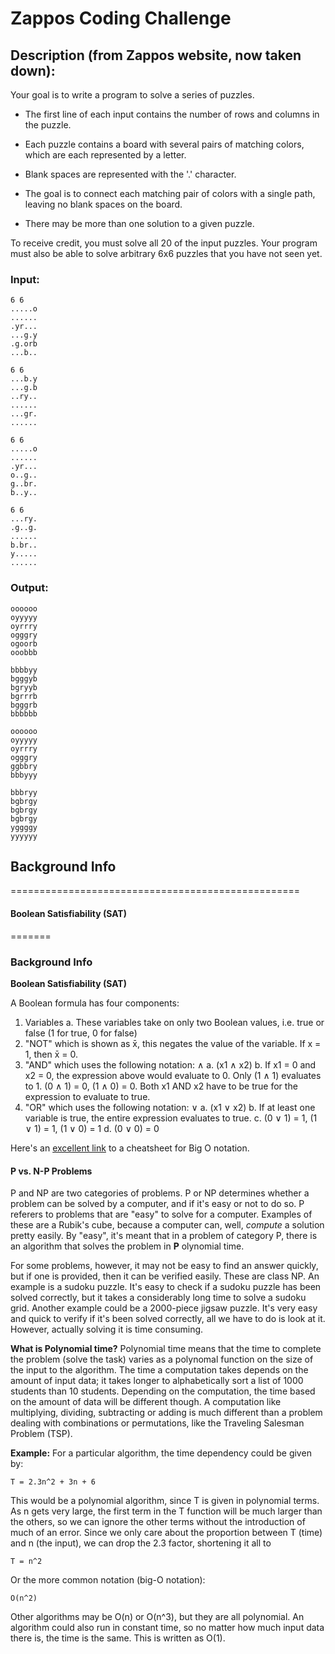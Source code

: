 # Zappos Coding Challenge

## Description (from Zappos website, now taken down):

Your goal is to write a program to solve a series of puzzles.

* The first line of each input contains the number of rows and columns in the puzzle.

* Each puzzle contains a board with several pairs of matching colors, which are each represented by a letter.
* Blank spaces are represented with the '.' character.
* The goal is to connect each matching pair of colors with a single path, leaving no blank spaces on the board.

* There may be more than one solution to a given puzzle.

To receive credit, you must solve all 20 of the input puzzles.  Your program must also be able to solve arbitrary
6x6 puzzles that you have not seen yet.

### Input:
    6 6
    .....o
    ......
    .yr...
    ...g.y
    .g.orb
    ...b..

    6 6
    ...b.y
    ...g.b
    ..ry..
    ......
    ...gr.
    ......

    6 6
    .....o
    ......
    .yr...
    o..g..
    g..br.
    b..y..

    6 6
    ...ry.
    .g..g.
    ......
    b.br..
    y.....
    ......

### Output:
    oooooo
    oyyyyy
    oyrrry
    ogggry
    ogoorb
    ooobbb

    bbbbyy
    bgggyb
    bgryyb
    bgrrrb
    bgggrb
    bbbbbb

    oooooo
    oyyyyy
    oyrrry
    ogggry
    ggbbry
    bbbyyy

    bbbryy
    bgbrgy
    bgbrgy
    bgbrgy
    yggggy
    yyyyyy

## Background Info
==================================================
#### **Boolean Satisfiability (SAT)**
=======
### Background Info

**Boolean Satisfiability (SAT)**

A Boolean formula has four components:

1. Variables
    a. These variables take on only two Boolean values, i.e. true or false (1 for true, 0 for false)
2. "NOT" which is shown as x̄, this negates the value of the variable.  If x = 1, then x̄ = 0.
3. "AND" which uses the following notation: ∧
    a. (x1 ∧ x2)
    b. If x1 = 0 and x2 = 0, the expression above would evaluate to 0. Only (1 ∧ 1) evaluates to 1. (0 ∧ 1) = 0, (1 ∧ 0) = 0. Both x1 AND x2 have to be true for the expression to evaluate to true.
4. "OR" which uses the following notation: ∨
    a. (x1 ∨ x2)
    b. If at least one variable is true, the entire expression evaluates to true.
    c. (0 ∨ 1) = 1, (1 ∨ 1) = 1, (1 ∨ 0) = 1
    d. (0 ∨ 0) = 0

Here's an [excellent link](http://bigocheatsheet.com/) to a cheatsheet for Big O notation.

#### **P vs. N-P Problems**
P and NP are two categories of problems. P or NP determines whether a problem can be solved by a computer, and if it's easy or not to do so. P referers to problems that are "easy" to solve for a computer. Examples of these are a Rubik's cube, because a computer can, well, _compute_ a solution pretty easily. By "easy", it's meant that in a problem of category P, there is an algorithm that solves the problem in __P__ olynomial time.

For some problems, however, it may not be easy to find an answer quickly, but if one is provided, then it can be verified easily. These are class NP. An example is a sudoku puzzle. It's easy to check if a sudoku puzzle has been solved correctly, but it takes a considerably long time to solve a sudoku grid. Another example could be a 2000-piece jigsaw puzzle. It's very easy and quick to verify if it's been solved correctly, all we have to do is look at it. However, actually solving it is time consuming.

**What is Polynomial time?**
Polynomial time means that the time to complete the problem (solve the task) varies as a polynomal function on the size of the input to the algorithm.
The time a computation takes depends on the amount of input data; it takes longer to alphabetically sort a list of 1000 students than 10 students. Depending on the computation, the time based on the amount of data will be different though. A computation like multiplying, dividing, subtracting or adding is much different than a problem dealing with combinations or permutations, like the Traveling Salesman Problem (TSP).

**Example:**
For a particular algorithm, the time dependency could be given by:

    T = 2.3n^2 + 3n + 6

This would be a polynomial algorithm, since T is given in polynomial terms. As n gets very large, the first term in the T function will be much larger than the others, so we can ignore the other terms without the introduction of much of an error. Since we only care about the proportion between T (time) and n (the input), we can drop the 2.3 factor, shortening it all to

    T = n^2

Or the more common notation (big-O notation):

    O(n^2)

Other algorithms may be O(n) or O(n^3), but they are all polynomial.
An algorithm could also run in constant time, so no matter how much input data there is, the time is the same. This is written as O(1).
